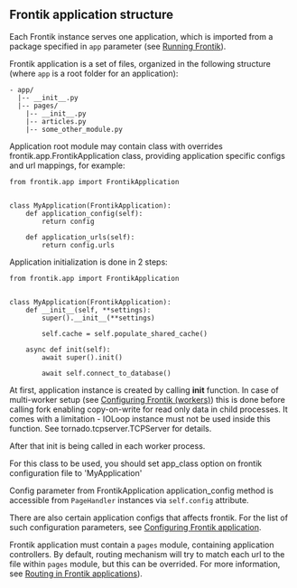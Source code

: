 ## Frontik application structure

Each Frontik instance serves one application, which is imported from a package specified in
`app` parameter (see [Running Frontik](/docs/running.md)).

Frontik application is a set of files, organized in the following structure
(where `app` is a root folder for an application):

```
- app/
  |-- __init__.py
  |-- pages/
    |-- __init__.py
    |-- articles.py
    |-- some_other_module.py
```

Application root module may contain class with overrides frontik.app.FrontikApplication class, providing application
specific configs and url mappings, for example:

```
from frontik.app import FrontikApplication


class MyApplication(FrontikApplication):
    def application_config(self):
        return config

    def application_urls(self):
        return config.urls
```

Application initialization is done in 2 steps:

```
from frontik.app import FrontikApplication


class MyApplication(FrontikApplication):
    def __init__(self, **settings):
        super().__init__(**settings)

        self.cache = self.populate_shared_cache()

    async def init(self):
        await super().init()

        await self.connect_to_database()
```

At first, application instance is created by calling __init__ function. In case of multi-worker setup
(see [Configuring Frontik (workers)](/docs/config.md)) this is done before calling fork enabling copy-on-write
for read only data in child processes. It comes with a limitation - IOLoop instance must not be used inside this function.
See tornado.tcpserver.TCPServer for details.

After that init is being called in each worker process.

For this class to be used, you should set app_class option on frontik configuration file to 'MyApplication'

Config parameter from FrontikApplication application_config method is accessible from `PageHandler` instances
via `self.config` attribute.

There are also certain application configs that affects frontik. For the list of such configuration parameters,
see [Configuring Frontik application](/docs/config-app.md).

Frontik application must contain a `pages` module, containing application controllers. By default, routing mechanism
will try to match each url to the file within `pages` module, but this can be overrided. For more information, see
[Routing in Frontik applications](/docs/routing.md)).
